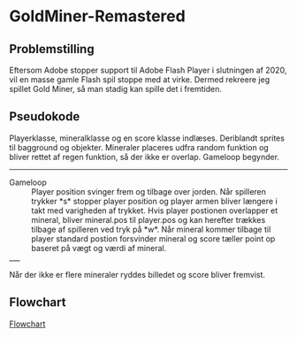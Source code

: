 # GoldMiner-Remastered
## Problemstilling
Eftersom Adobe stopper support til Adobe Flash Player i slutningen af 2020, vil en masse gamle Flash spil stoppe med at virke. Dermed rekreere jeg spillet Gold Miner, så man stadig kan spille det i fremtiden.
## Pseudokode
Playerklasse, mineralklasse og en score klasse indlæses. Deriblandt sprites til bagground og objekter. Mineraler placeres udfra random funktion og bliver rettet af regen funktion, så der ikke er overlap. Gameloop begynder.
___
<dl>
  <dt>Gameloop</dt>
  <dd>Player position svinger frem og tilbage over jorden. Når spilleren trykker *s* stopper player position og player armen bliver længere i takt med varigheden af trykket. Hvis player postionen overlapper et mineral, bliver mineral.pos til player.pos og kan herefter trækkes tilbage af spilleren ved tryk på *w*. Når mineral kommer tilbage til player standard postion forsvinder mineral og score tæller point op baseret på vægt og værdi af mineral.</dd>
___

Når der ikke er flere mineraler ryddes billedet og score bliver fremvist. 

## Flowchart
[Flowchart](https://joha6351.github.io/)
